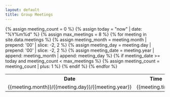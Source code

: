```yaml
---
layout: default
title: Group Meetings
---
```


<table>
    <tr>
        <th>Date</th>
        <th>Time</th>
        <th>Presenter</th>
        <th>Location</th>
    </tr>
    {% assign meeting_count = 0 %}
    {% assign today = "now" | date: "%Y%m%d" %}
    {% assign max_meetings = 8 %}
    {% for meeting in site.data.meetings %}
        {% assign meeting_month = meeting.month | prepend: '00' | slice: -2, 2 %}
        {% assign meeting_day = meeting.day | prepend: '00' | slice: -2, 2 %}
        {% assign meeting_date = meeting.year | append: meeting_month | append: meeting_day %}
        {% if meeting_date >= today and meeting_count < max_meetings %}
            <tr>
                <td>{{meeting.month}}/{{meeting.day}}/{{meeting.year}}</td>
                <td>{{meeting.time}}</td>
                <td>{{meeting.presenter}}</td>
                <td>{{meeting.location}}</td>
            </tr>
            {% assign meeting_count = meeting_count | plus: 1 %}
        {% endif %}
    {% endfor %}
